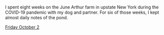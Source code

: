 I spent eight weeks on the June Arthur farm in upstate New York during the COVID-19 pandemic with my dog and partner. For six of those weeks, I kept almost daily notes of the pond. 

[Friday October 2](/pond-notes/20201002_Fri)
